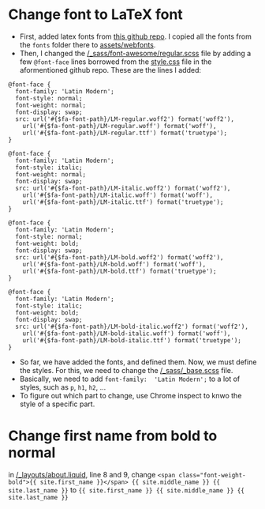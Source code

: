 # Change font to LaTeX font

* First, added latex fonts from [this github repo](https://github.com/vincentdoerig/latex-css/tree/master). I copied all the fonts from the `fonts` folder there to [assets/webfonts](/assets/webfonts/). 
* Then, I changed the [/_sass/font-awesome/regular.scss](/_sass/font-awesome/regular.scss) file by adding a few `@font-face` lines borrowed from the [style.css](https://github.com/vincentdoerig/latex-css/blob/master/style.css) file in the aformentioned github repo. These are the lines I added:

```
@font-face {
  font-family: 'Latin Modern';
  font-style: normal;
  font-weight: normal;
  font-display: swap;
  src: url('#{$fa-font-path}/LM-regular.woff2') format('woff2'),
    url('#{$fa-font-path}/LM-regular.woff') format('woff'),
    url('#{$fa-font-path}/LM-regular.ttf') format('truetype');
}

@font-face {
  font-family: 'Latin Modern';
  font-style: italic;
  font-weight: normal;
  font-display: swap;
  src: url('#{$fa-font-path}/LM-italic.woff2') format('woff2'),
    url('#{$fa-font-path}/LM-italic.woff') format('woff'),
    url('#{$fa-font-path}/LM-italic.ttf') format('truetype');
}

@font-face {
  font-family: 'Latin Modern';
  font-style: normal;
  font-weight: bold;
  font-display: swap;
  src: url('#{$fa-font-path}/LM-bold.woff2') format('woff2'),
    url('#{$fa-font-path}/LM-bold.woff') format('woff'),
    url('#{$fa-font-path}/LM-bold.ttf') format('truetype');
}

@font-face {
  font-family: 'Latin Modern';
  font-style: italic;
  font-weight: bold;
  font-display: swap;
  src: url('#{$fa-font-path}/LM-bold-italic.woff2') format('woff2'),
    url('#{$fa-font-path}/LM-bold-italic.woff') format('woff'),
    url('#{$fa-font-path}/LM-bold-italic.ttf') format('truetype');
}
```

* So far, we have added the fonts, and defined them. Now, we must define the styles. For this, we need to change the [/_sass/_base.scss](/_sass/_base.scss) file. 
* Basically, we need to add `font-family:  'Latin Modern';` to a lot of styles, such as `p`, `h1`, `h2`, ...
* To figure out which part to change, use Chrome inspect to knwo the style of a specific part. 

# Change first name from bold to normal

in [/_layouts/about.liquid](/_layouts/about.liquid), line 8 and 9, change `<span class="font-weight-bold">{{ site.first_name }}</span> {{ site.middle_name }} {{ site.last_name }}` to `{{ site.first_name }} {{ site.middle_name }} {{ site.last_name }}`